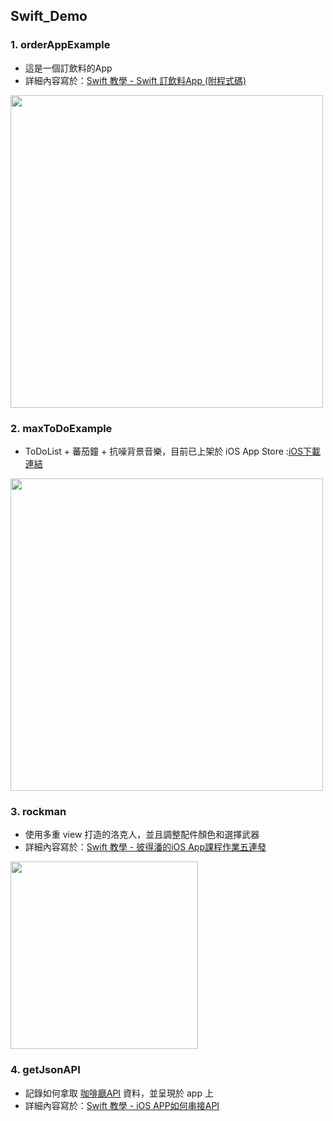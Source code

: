 ## Swift_Demo

### 1. orderAppExample

* 這是一個訂飲料的App
* 詳細內容寫於：[Swift 教學 - Swift 訂飲料App (附程式碼)](https://www.maxlist.xyz/2019/09/08/swift-drink-app/)


<img src="https://github.com/hsuanchi/Swift_Demo/blob/master/img/swiftOrderApp.png" width="500">

### 2. maxToDoExample

* ToDoList + 蕃茄鐘 + 抗噪背景音樂，目前已上架於 iOS App Store :[iOS下載連結](https://apps.apple.com/us/app/yourapp/id1465690645)

<img src="https://github.com/hsuanchi/Swift_Demo/blob/master/img/maxtodoApp.png" width="500">

### 3. rockman

* 使用多重 view 打造的洛克人，並且調整配件顏色和選擇武器
* 詳細內容寫於：[Swift 教學 - 彼得潘的iOS App課程作業五連發](https://www.maxlist.xyz/2019/08/18/swift-peter-hw01/)

<img src="https://github.com/hsuanchi/Swift_Demo/blob/master/img/rockman.gif" width="300">


### 4. getJsonAPI	

* 記錄如何拿取 [咖啡廳API](https://cafenomad.tw) 資料，並呈現於 app 上
* 詳細內容寫於：[Swift 教學 - iOS APP如何串接API](https://www.maxlist.xyz/2019/08/25/swift-get-api/)
